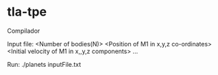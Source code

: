 # tla-tpe
Compilador

Input file:
<Gravitational Constant> <Number of bodies(N)> <Time step>
<Mass of M1>
<Position of M1 in x,y,z co-ordinates>
<Initial velocity of M1 in x,,y,z components>
...
<And so on for N bodies>
  
  
Run:
./planets inputFile.txt
